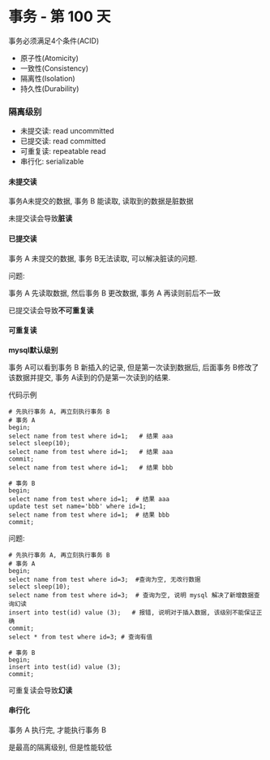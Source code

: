 # 事务 - 第 100 天

事务必须满足4个条件(ACID)

- 原子性(Atomicity)
- 一致性(Consistency)
- 隔离性(Isolation)
- 持久性(Durability)

### 隔离级别

- 未提交读: read uncommitted
- 已提交读: read committed
- 可重复读: repeatable read
- 串行化: serializable

#### 未提交读

事务A未提交的数据, 事务 B 能读取, 读取到的数据是脏数据

未提交读会导致**脏读**

#### 已提交读

事务 A 未提交的数据, 事务 B无法读取, 可以解决脏读的问题.

问题: 

事务 A 先读取数据, 然后事务 B 更改数据, 事务 A 再读则前后不一致

已提交读会导致**不可重复读**

#### 可重复读

**mysql默认级别**

事务 A可以看到事务 B 新插入的记录, 但是第一次读到数据后, 后面事务 B修改了该数据并提交, 事务 A读到的仍是第一次读到的结果. 

代码示例

```mysql
# 先执行事务 A, 再立刻执行事务 B
# 事务 A
begin;
select name from test where id=1;   # 结果 aaa
select sleep(10);
select name from test where id=1;   # 结果 aaa
commit;
select name from test where id=1;   # 结果 bbb

# 事务 B
begin;
select name from test where id=1;  # 结果 aaa
update test set name='bbb' where id=1;
select name from test where id=1;  # 结果 bbb
commit;
```

问题:

```mysql
# 先执行事务 A, 再立刻执行事务 B
# 事务 A
begin;
select name from test where id=3;  #查询为空, 无改行数据
select sleep(10);
select name from test where id=3;  # 查询为空, 说明 mysql 解决了新增数据查询幻读
insert into test(id) value (3);   # 报错, 说明对于插入数据, 该级别不能保证正确
commit;
select * from test where id=3; # 查询有值

# 事务 B
begin;
insert into test(id) value (3);
commit;
```

可重复读会导致**幻读**

#### 串行化

 事务 A 执行完, 才能执行事务 B

是最高的隔离级别, 但是性能较低

